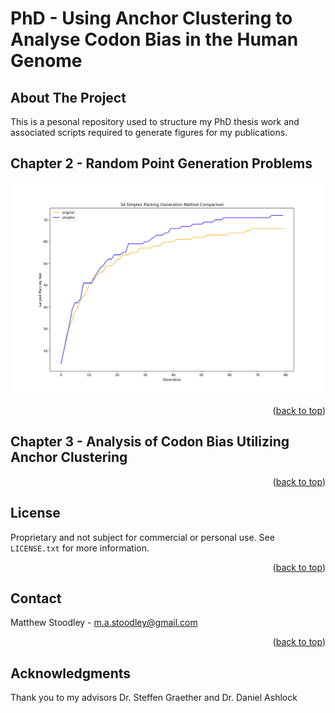 # PhD - Using Anchor Clustering to Analyse Codon Bias in the Human Genome 


</details>


<!-- ABOUT THE PROJECT -->
## About The Project

This is a pesonal repository used to structure my PhD thesis work and associated scripts required to generate figures for my publications. 

<!-- CHAPTER 2 -->
## Chapter 2 - Random Point Generation Problems

![Alt text](Chapter2/3DSimplexPackingSizes.png "3D Simplex Packing Sizes")


<p align="right">(<a href="#top">back to top</a>)</p>

<!-- CHAPTER 3  -->
## Chapter 3 - Analysis of Codon Bias Utilizing Anchor Clustering 


<p align="right">(<a href="#top">back to top</a>)</p>



<!-- LICENSE -->
## License

Proprietary and not subject for commercial or personal use. See `LICENSE.txt` for more information.

<p align="right">(<a href="#top">back to top</a>)</p>



<!-- CONTACT -->
## Contact

Matthew Stoodley - m.a.stoodley@gmail.com


<p align="right">(<a href="#top">back to top</a>)</p>



<!-- ACKNOWLEDGMENTS -->
## Acknowledgments

Thank you to my advisors Dr. Steffen Graether and Dr. Daniel Ashlock




